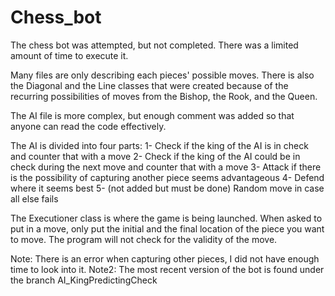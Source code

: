 
# Chess_bot

The chess bot was attempted, but not completed. There was a limited amount of time to execute it.

Many files are only describing each pieces' possible moves. There is also the Diagonal and the Line classes that were created
because of the recurring possibilities of moves from the Bishop, the Rook, and the Queen.

The AI file is more complex, but enough comment was added so that anyone can read the code effectively.

The AI is divided into four parts:
1- Check if the king of the AI is in check and counter that with a move
2- Check if the king of the AI could be in check during the next move and counter that with a move
3- Attack if there is the possibility of capturing another piece seems advantageous
4- Defend where it seems best
5- (not added but must be done) Random move in case all else fails

The Executioner class is where the game is being launched.
When asked to put in a move, only put the initial and the final location of the piece you want to move. The program will not 
check for the validity of the move.

Note: There is an error when capturing other pieces, I did not have enough time to look into it.
Note2: The most recent version of the bot is found under the branch AI_KingPredictingCheck
